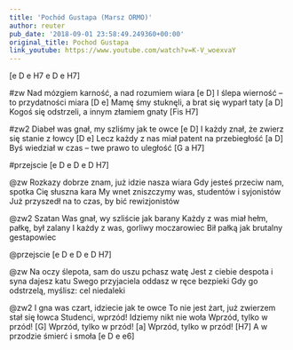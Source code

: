```yaml
---
title: 'Pochód Gustapa (Marsz ORMO)'
author: reuter
pub_date: '2018-09-01 23:58:49.249360+00:00'
original_title: Pochod Gustapa
link_youtube: https://www.youtube.com/watch?v=K-V_woexvaY
---
```


[e D e H7 e D e H7]

#zw
Nad mózgiem karność, a nad rozumiem wiara [e D]
I ślepa wierność – to przydatności miara [D e]
Mamę śmy stuknęli, a brat się wyparł taty [a D]
Kogoś się odstrzeli, a innym złamiem gnaty [Fis H7]

#zw2
Diabeł was gnał, my szliśmy jak te owce [e D]
I każdy znał, że zwierz się stanie z łowcy [D e]
Lecz każdy z nas miał patent na przebiegłość [a D]
Byś wiedział w czas – twe prawo to uległość [G a H7]

#przejscie
[e D e D e D H7]

@zw
Rozkazy dobrze znam, już idzie nasza wiara
Gdy jesteś przeciw nam, spotka Cię słuszna kara
My wnet zniszczymy was, studentów i syjonistów
Już przyszedł na to czas, by bić rewizjonistów

@zw2
Szatan Was gnał, wy szliście jak barany
Każdy z was miał hełm, pałkę, był zalany
I każdy z was, gorliwy moczarowiec
Bił pałką jak brutalny gestapowiec

@przejscie
[e D e D e D H7]

@zw
Na oczy ślepota, sam do uszu pchasz watę
Jest z ciebie despota i syna dajesz katu
Swego przyjaciela oddasz w ręce bezpieki
Gdy go odstrzelą, myślisz: cel niedaleki

@zw2
I gna was czart, idziecie jak te owce
To nie jest żart, już zwierzem stał się łowca
Studenci, wprzód! Idziemy nikt nie woła
Wprzód, tylko w przód! [G]
Wprzód, tylko w przód! [a]
Wprzód, tylko w przód! [H7]
A w przodzie śmierć i smoła [e D e e6]
